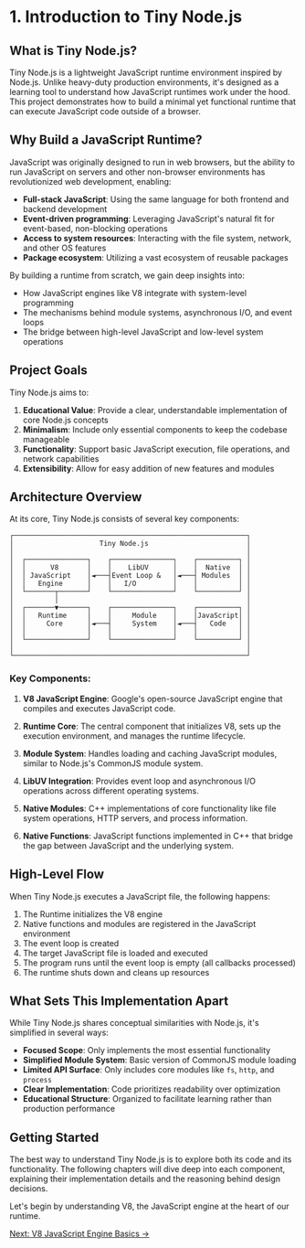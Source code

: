 # 1. Introduction to Tiny Node.js

## What is Tiny Node.js?

Tiny Node.js is a lightweight JavaScript runtime environment inspired by Node.js. Unlike heavy-duty production environments, it's designed as a learning tool to understand how JavaScript runtimes work under the hood. This project demonstrates how to build a minimal yet functional runtime that can execute JavaScript code outside of a browser.

## Why Build a JavaScript Runtime?

JavaScript was originally designed to run in web browsers, but the ability to run JavaScript on servers and other non-browser environments has revolutionized web development, enabling:

- **Full-stack JavaScript**: Using the same language for both frontend and backend development
- **Event-driven programming**: Leveraging JavaScript's natural fit for event-based, non-blocking operations
- **Access to system resources**: Interacting with the file system, network, and other OS features
- **Package ecosystem**: Utilizing a vast ecosystem of reusable packages

By building a runtime from scratch, we gain deep insights into:
- How JavaScript engines like V8 integrate with system-level programming
- The mechanisms behind module systems, asynchronous I/O, and event loops
- The bridge between high-level JavaScript and low-level system operations

## Project Goals

Tiny Node.js aims to:

1. **Educational Value**: Provide a clear, understandable implementation of core Node.js concepts
2. **Minimalism**: Include only essential components to keep the codebase manageable
3. **Functionality**: Support basic JavaScript execution, file operations, and network capabilities
4. **Extensibility**: Allow for easy addition of new features and modules

## Architecture Overview

At its core, Tiny Node.js consists of several key components:

```
┌─────────────────────────────────────────────────────────┐
│                     Tiny Node.js                        │
│                                                         │
│  ┌───────────────┐    ┌───────────────┐    ┌──────────┐ │
│  │      V8       │    │    LibUV      │    │  Native  │ │
│  │ JavaScript    │◄───┤Event Loop &   │◄───┤ Modules  │ │
│  │   Engine      │    │   I/O         │    │          │ │
│  └───────┬───────┘    └───────────────┘    └──────────┘ │
│          │                                              │
│  ┌───────▼───────┐    ┌───────────────┐    ┌──────────┐ │
│  │   Runtime     │    │     Module    │    │JavaScript│ │
│  │     Core      │◄───┤     System    │◄───┤   Code   │ │
│  │               │    │               │    │          │ │
│  └───────────────┘    └───────────────┘    └──────────┘ │
│                                                         │
└─────────────────────────────────────────────────────────┘
```

### Key Components:

1. **V8 JavaScript Engine**: Google's open-source JavaScript engine that compiles and executes JavaScript code.

2. **Runtime Core**: The central component that initializes V8, sets up the execution environment, and manages the runtime lifecycle.

3. **Module System**: Handles loading and caching JavaScript modules, similar to Node.js's CommonJS module system.

4. **LibUV Integration**: Provides event loop and asynchronous I/O operations across different operating systems.

5. **Native Modules**: C++ implementations of core functionality like file system operations, HTTP servers, and process information.

6. **Native Functions**: JavaScript functions implemented in C++ that bridge the gap between JavaScript and the underlying system.

## High-Level Flow

When Tiny Node.js executes a JavaScript file, the following happens:

1. The Runtime initializes the V8 engine
2. Native functions and modules are registered in the JavaScript environment
3. The event loop is created
4. The target JavaScript file is loaded and executed
5. The program runs until the event loop is empty (all callbacks processed)
6. The runtime shuts down and cleans up resources

## What Sets This Implementation Apart

While Tiny Node.js shares conceptual similarities with Node.js, it's simplified in several ways:

- **Focused Scope**: Only implements the most essential functionality
- **Simplified Module System**: Basic version of CommonJS module loading
- **Limited API Surface**: Only includes core modules like `fs`, `http`, and `process`
- **Clear Implementation**: Code prioritizes readability over optimization
- **Educational Structure**: Organized to facilitate learning rather than production performance

## Getting Started

The best way to understand Tiny Node.js is to explore both its code and its functionality. The following chapters will dive deep into each component, explaining their implementation details and the reasoning behind design decisions.

Let's begin by understanding V8, the JavaScript engine at the heart of our runtime.

[Next: V8 JavaScript Engine Basics →](02-v8-basics.md) 